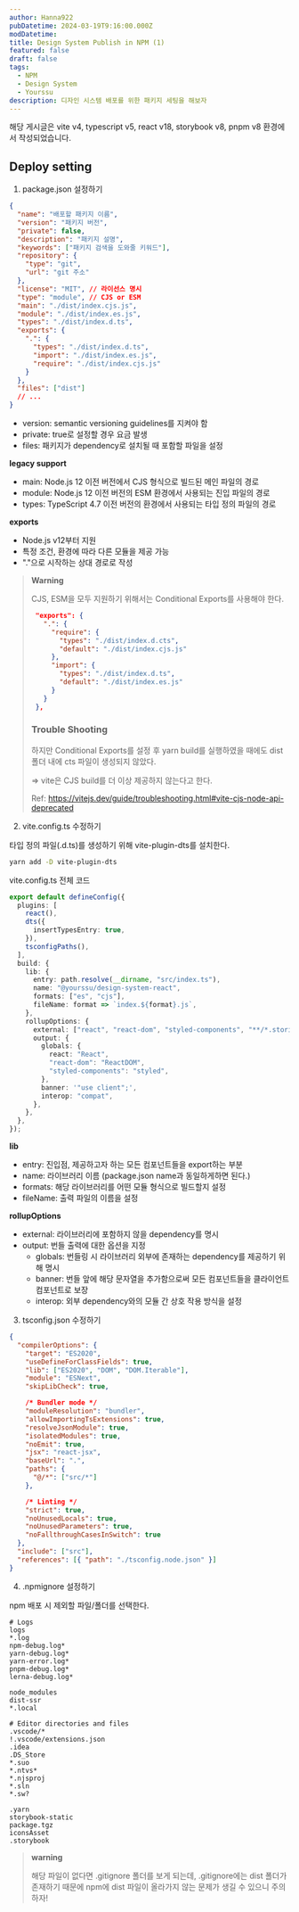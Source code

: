 ```yaml
---
author: Hanna922
pubDatetime: 2024-03-19T9:16:00.000Z
modDatetime:
title: Design System Publish in NPM (1)
featured: false
draft: false
tags:
  - NPM
  - Design System
  - Yourssu
description: 디자인 시스템 배포를 위한 패키지 세팅을 해보자
---
```


해당 게시글은 vite v4, typescript v5, react v18, storybook v8, pnpm v8 환경에서 작성되었습니다.

## Deploy setting

1. package.json 설정하기

```json
{
  "name": "배포할 패키지 이름",
  "version": "패키지 버전",
  "private": false,
  "description": "패키지 설명",
  "keywords": ["패키지 검색을 도와줄 키워드"],
  "repository": {
    "type": "git",
    "url": "git 주소"
  },
  "license": "MIT", // 라이선스 명시
  "type": "module", // CJS or ESM
  "main": "./dist/index.cjs.js",
  "module": "./dist/index.es.js",
  "types": "./dist/index.d.ts",
  "exports": {
    ".": {
      "types": "./dist/index.d.ts",
      "import": "./dist/index.es.js",
      "require": "./dist/index.cjs.js"
    }
  },
  "files": ["dist"]
  // ...
}
```

- version: semantic versioning guidelines를 지켜야 함
- private: true로 설정할 경우 요금 발생
- files: 패키지가 dependency로 설치될 때 포함할 파일을 설정

**legacy support**

- main: Node.js 12 이전 버전에서 CJS 형식으로 빌드된 메인 파일의 경로
- module: Node.js 12 이전 버전의 ESM 환경에서 사용되는 진입 파일의 경로
- types: TypeScript 4.7 이전 버전의 환경에서 사용되는 타입 정의 파일의 경로

**exports**

- Node.js v12부터 지원
- 특정 조건, 환경에 따라 다른 모듈을 제공 가능
- "."으로 시작하는 상대 경로로 작성

> **Warning**
>
> CJS, ESM을 모두 지원하기 위해서는 Conditional Exports를 사용해야 한다.
>
> ```json
>  "exports": {
>    ".": {
>      "require": {
>        "types": "./dist/index.d.cts",
>        "default": "./dist/index.cjs.js"
>      },
>      "import": {
>        "types": "./dist/index.d.ts",
>        "default": "./dist/index.es.js"
>      }
>    }
>  },
> ```
>
> ### Trouble Shooting
>
> 하지만 Conditional Exports를 설정 후 yarn build를 실행하였을 때에도 dist 폴더 내에 cts 파일이 생성되지 않았다.
>
> => vite은 CJS build를 더 이상 제공하지 않는다고 한다.
>
> Ref: https://vitejs.dev/guide/troubleshooting.html#vite-cjs-node-api-deprecated

2. vite.config.ts 수정하기

타입 정의 파일(.d.ts)를 생성하기 위해 vite-plugin-dts를 설치한다.

```zsh
yarn add -D vite-plugin-dts
```

vite.config.ts 전체 코드

```ts
export default defineConfig({
  plugins: [
    react(),
    dts({
      insertTypesEntry: true,
    }),
    tsconfigPaths(),
  ],
  build: {
    lib: {
      entry: path.resolve(__dirname, "src/index.ts"),
      name: "@yourssu/design-system-react",
      formats: ["es", "cjs"],
      fileName: format => `index.${format}.js`,
    },
    rollupOptions: {
      external: ["react", "react-dom", "styled-components", "**/*.stories.tsx"],
      output: {
        globals: {
          react: "React",
          "react-dom": "ReactDOM",
          "styled-components": "styled",
        },
        banner: '"use client";',
        interop: "compat",
      },
    },
  },
});
```

**lib**

- entry: 진입점, 제공하고자 하는 모든 컴포넌트들을 export하는 부분
- name: 라이브러리 이름 (package.json name과 동일하게하면 된다.)
- formats: 해당 라이브러리를 어떤 모듈 형식으로 빌드할지 설정
- fileName: 출력 파일의 이름을 설정

**rollupOptions**

- external: 라이브러리에 포함하지 않을 dependency를 명시
- output: 번들 출력에 대한 옵션을 지정
  - globals: 번들링 시 라이브러리 외부에 존재하는 dependency를 제공하기 위해 명시
  - banner: 번들 앞에 해당 문자열을 추가함으로써 모든 컴포넌트들을 클라이언트 컴포넌트로 보장
  - interop: 외부 dependency와의 모듈 간 상호 작용 방식을 설정

3. tsconfig.json 수정하기

```json
{
  "compilerOptions": {
    "target": "ES2020",
    "useDefineForClassFields": true,
    "lib": ["ES2020", "DOM", "DOM.Iterable"],
    "module": "ESNext",
    "skipLibCheck": true,

    /* Bundler mode */
    "moduleResolution": "bundler",
    "allowImportingTsExtensions": true,
    "resolveJsonModule": true,
    "isolatedModules": true,
    "noEmit": true,
    "jsx": "react-jsx",
    "baseUrl": ".",
    "paths": {
      "@/*": ["src/*"]
    },

    /* Linting */
    "strict": true,
    "noUnusedLocals": true,
    "noUnusedParameters": true,
    "noFallthroughCasesInSwitch": true
  },
  "include": ["src"],
  "references": [{ "path": "./tsconfig.node.json" }]
}
```

4. .npmignore 설정하기

npm 배포 시 제외할 파일/폴더를 선택한다.

```
# Logs
logs
*.log
npm-debug.log*
yarn-debug.log*
yarn-error.log*
pnpm-debug.log*
lerna-debug.log*

node_modules
dist-ssr
*.local

# Editor directories and files
.vscode/*
!.vscode/extensions.json
.idea
.DS_Store
*.suo
*.ntvs*
*.njsproj
*.sln
*.sw?

.yarn
storybook-static
package.tgz
iconsAsset
.storybook
```

> **warning**
>
> 해당 파일이 없다면 .gitignore 폴더를 보게 되는데, .gitignore에는 dist 폴더가 존재하기 때문에 npm에 dist 파일이 올라가지 않는 문제가 생길 수 있으니 주의하자!
